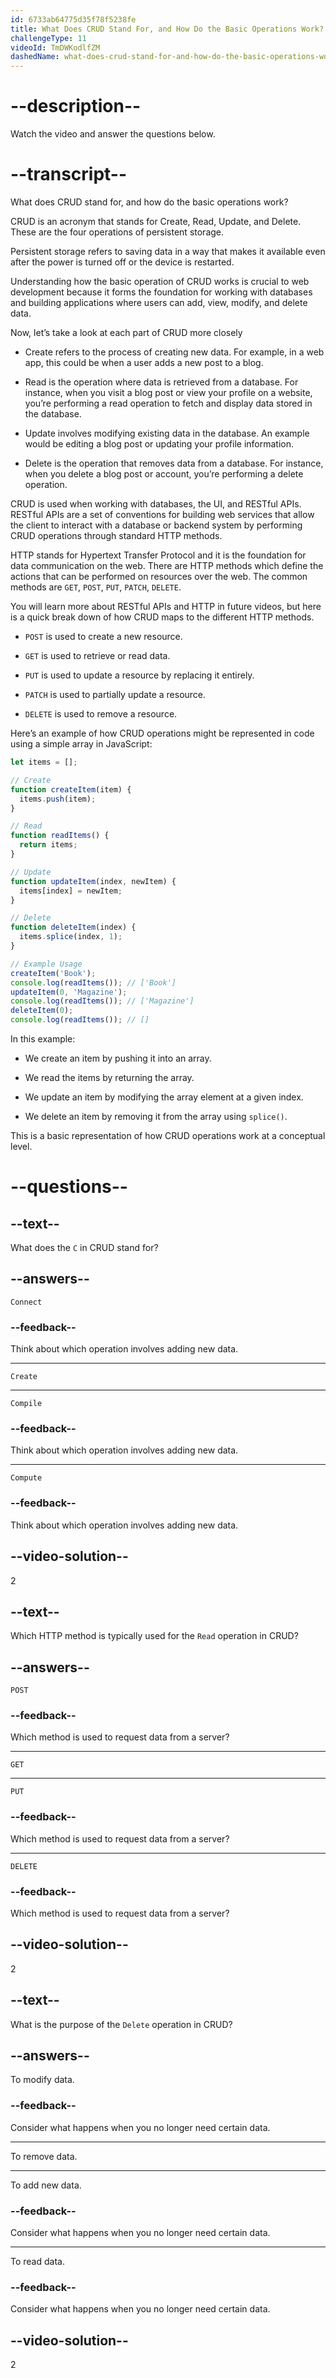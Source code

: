```yaml
---
id: 6733ab64775d35f78f5238fe
title: What Does CRUD Stand For, and How Do the Basic Operations Work?
challengeType: 11
videoId: TmDWKodlfZM
dashedName: what-does-crud-stand-for-and-how-do-the-basic-operations-work
---
```


# --description--

Watch the video and answer the questions below.

# --transcript--

What does CRUD stand for, and how do the basic operations work?

CRUD is an acronym that stands for Create, Read, Update, and Delete. These are the four operations of persistent storage.

Persistent storage refers to saving data in a way that makes it available even after the power is turned off or the device is restarted.

Understanding how the basic operation of CRUD works is crucial to web development because it forms the foundation for working with databases and building applications where users can add, view, modify, and delete data.

Now, let’s take a look at each part of CRUD more closely

- Create refers to the process of creating new data. For example, in a web app, this could be when a user adds a new post to a blog.

- Read is the operation where data is retrieved from a database. For instance, when you visit a blog post or view your profile on a website, you’re performing a read operation to fetch and display data stored in the database.

- Update involves modifying existing data in the database. An example would be editing a blog post or updating your profile information.

- Delete is the operation that removes data from a database. For instance, when you delete a blog post or account, you’re performing a delete operation.

CRUD is used when working with databases, the UI, and RESTful APIs. RESTful APIs are a set of conventions for building web services that allow the client to interact with a database or backend system by performing CRUD operations through standard HTTP methods.

HTTP stands for Hypertext Transfer Protocol and it is the foundation for data communication on the web. There are HTTP methods which define the actions that can be performed on resources over the web. The common methods are `GET`, `POST`, `PUT`, `PATCH`, `DELETE`.

You will learn more about RESTful APIs and HTTP in future videos, but here is a quick break down of how CRUD maps to the different HTTP methods.

- `POST` is used to create a new resource.

- `GET` is used to retrieve or read data.

- `PUT` is used to update a resource by replacing it entirely.

- `PATCH` is used to partially update a resource.

- `DELETE` is used to remove a resource.

Here’s an example of how CRUD operations might be represented in code using a simple array in JavaScript:

```js
let items = [];

// Create
function createItem(item) {
  items.push(item);
}

// Read
function readItems() {
  return items;
}

// Update
function updateItem(index, newItem) {
  items[index] = newItem;
}

// Delete
function deleteItem(index) {
  items.splice(index, 1);
}

// Example Usage
createItem('Book');
console.log(readItems()); // ['Book']
updateItem(0, 'Magazine');
console.log(readItems()); // ['Magazine']
deleteItem(0);
console.log(readItems()); // []
```

In this example:

- We create an item by pushing it into an array.

- We read the items by returning the array.

- We update an item by modifying the array element at a given index.

- We delete an item by removing it from the array using `splice()`.

This is a basic representation of how CRUD operations work at a conceptual level.

# --questions--

## --text--

What does the `C` in CRUD stand for?

## --answers--

`Connect`

### --feedback--

Think about which operation involves adding new data.

---

`Create`

---

`Compile`

### --feedback--

Think about which operation involves adding new data.

---

`Compute`

### --feedback--

Think about which operation involves adding new data.

## --video-solution--

2

## --text--

Which HTTP method is typically used for the `Read` operation in CRUD?

## --answers--

`POST`

### --feedback--

Which method is used to request data from a server?

---

`GET`

---

`PUT`

### --feedback--

Which method is used to request data from a server?

---

`DELETE`

### --feedback--

Which method is used to request data from a server?

## --video-solution--

2

## --text--

What is the purpose of the `Delete` operation in CRUD?

## --answers--

To modify data.

### --feedback--

Consider what happens when you no longer need certain data.

---

To remove data.

---

To add new data.

### --feedback--

Consider what happens when you no longer need certain data.

---

To read data.

### --feedback--

Consider what happens when you no longer need certain data.

## --video-solution--

2

